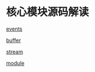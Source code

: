 # 核心模块源码解读

[events](events/events.md)

[buffer](buffer/buffer.md)

[stream](stream/stream.md)

[module](module/module.md)

